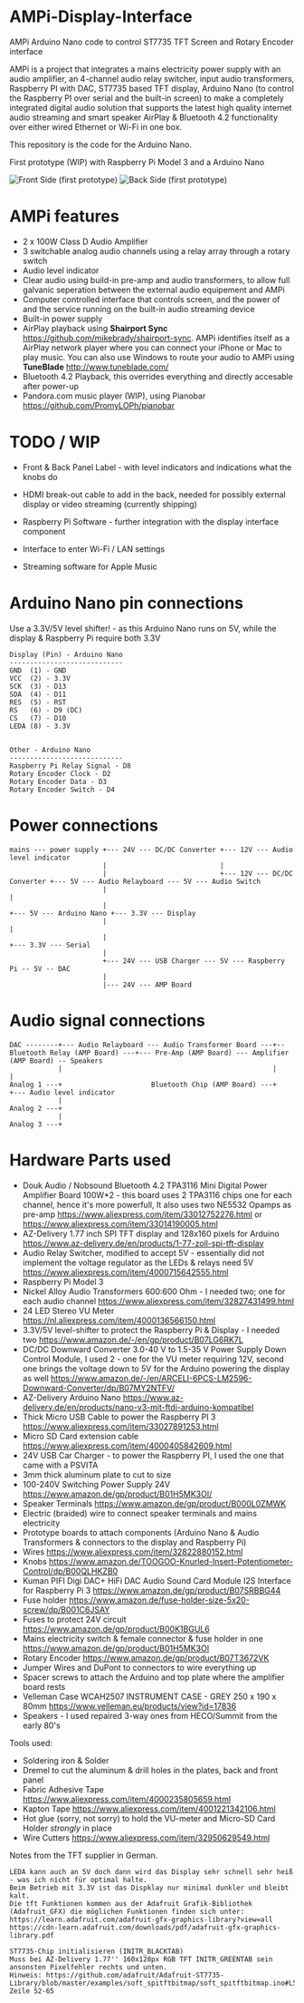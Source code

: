 # AMPi-Display-Interface

AMPi Arduino Nano code to control ST7735 TFT Screen and Rotary Encoder interface

AMPi is a project that integrates a mains electricity power supply with an audio amplifier, an 4-channel audio relay switcher, input audio  transformers, Raspberry PI with DAC, ST7735 based TFT display, Arduino Nano (to control the Raspberry PI over serial and the built-in screen) to make a completely integrated digital audio solution that supports the latest high quality internet audio streaming and smart speaker AirPlay & Bluetooth 4.2 functionality over either wired Ethernet or Wi-Fi in one box.

This repository is the code for the Arduino Nano.

First prototype (WIP) with Raspberry Pi Model 3 and a Arduino Nano

![Front Side (first prototype)](https://raw.githubusercontent.com/bjaan/AMPi-Display/main/firstprototype-top.jpg)
![Back Side (first prototype)](https://raw.githubusercontent.com/bjaan/AMPi-Display/main/firstprototype-back.jpg)

# AMPi features

* 2 x 100W Class D Audio Amplifier
* 3 switchable analog audio channels using a relay array through a rotary switch
* Audio level indicator
* Clear audio using build-in pre-amp and audio transformers, to allow full galvanic seperation between the external audio equipement and AMPi
* Computer controlled interface that controls screen, and the power of and the service running on the built-in audio streaming device
* Built-in power supply
* AirPlay playback using **Shairport Sync** https://github.com/mikebrady/shairport-sync.  AMPi identifies itself as a AirPlay network player where you can connect your iPhone or Mac to play music.  You can also use Windows to route your audio to AMPi using **TuneBlade** http://www.tuneblade.com/
* Bluetooth 4.2 Playback, this overrides everything and directly accesable after power-up
* Pandora.com music player (WIP), using Pianobar https://github.com/PromyLOPh/pianobar

# TODO / WIP

* Front & Back Panel Label - with level indicators and indications what the knobs do
* HDMI break-out cable to add in the back, needed for possibly external display or video streaming (currently shipping)
* Raspberry Pi Software - further integration with the display interface component

* Interface to enter Wi-Fi / LAN settings
* Streaming software for Apple Music

# Arduino Nano pin connections

Use a 3.3V/5V level shifter! - as this Arduino Nano runs on 5V, while the display & Raspberry Pi require both 3.3V

    Display (Pin) - Arduino Nano
    ----------------------------
    GND  (1) - GND
    VCC  (2) - 3.3V
    SCK  (3) - D13
    SDA  (4) - D11
    RES  (5) - RST
    RS   (6) - D9 (DC)
    CS   (7) - D10
    LEDA (8) - 3.3V

   
    Other - Arduino Nano
    ----------------------------
    Raspberry Pi Relay Signal - D8
    Rotary Encoder Clock - D2
    Rotary Encoder Data - D3
    Rotary Encoder Switch - D4

# Power connections
```
mains --- power supply +--- 24V --- DC/DC Converter +--- 12V --- Audio level indicator
                       |                            |
                       |                            +--- 12V --- DC/DC Converter +--- 5V --- Audio Relayboard --- 5V --- Audio Switch
                       |                                                         |
                       |                                                         +--- 5V --- Arduino Nano +--- 3.3V --- Display
                       |                                                                                  |
                       |                                                                                  +--- 3.3V --- Serial
                       |
                       +--- 24V --- USB Charger --- 5V --- Raspberry Pi -- 5V -- DAC
                       |
                       |--- 24V --- AMP Board
```

# Audio signal connections

```
DAC --------+--- Audio Relayboard --- Audio Transformer Board ---+--  Bluetooth Relay (AMP Board) ---+--- Pre-Amp (AMP Board) --- Amplifier (AMP Board) -- Speakers
            |                                                    |                                   |
Analog 1 ---+                      Bluetooth Chip (AMP Board) ---+                                   +--- Audio level indicator
            |
Analog 2 ---+
            |
Analog 3 ---+
```
					   
# Hardware Parts used

* Douk Audio / Nobsound Bluetooth 4.2 TPA3116 Mini Digital Power Amplifier Board 100W*2 - this board uses 2 TPA3116 chips one for each channel, hence it's more powerfull,  It also uses two NE5532 Opamps as pre-amp https://www.aliexpress.com/item/33012752276.html or https://www.aliexpress.com/item/33014190005.html
* AZ-Delivery 1.77 inch SPI TFT display and 128x160 pixels for Arduino https://www.az-delivery.de/en/products/1-77-zoll-spi-tft-display
* Audio Relay Switcher, modified to accept 5V - essentially did not implement the voltage regulator as the LEDs & relays need 5V https://www.aliexpress.com/item/4000715642555.html
* Raspberry Pi Model 3
* Nickel Alloy Audio Transformers 600:600 Ohm - I needed two; one for each audio channel https://www.aliexpress.com/item/32827431499.html
* 24 LED Stereo VU Meter https://nl.aliexpress.com/item/4000136566150.html
* 3.3V/5V level-shifter to protect the Raspberry Pi & Display - I needed two https://www.amazon.de/-/en/gp/product/B07LG6RK7L
* DC/DC Downward Converter 3.0-40 V to 1.5-35 V Power Supply Down Control Module, I used 2 - one for the VU meter requiring 12V, second one brings the voltage down to 5V for the Arduino powering the display as well https://www.amazon.de/-/en/ARCELI-6PCS-LM2596-Downward-Converter/dp/B07MY2NTFV/
* AZ-Delivery Arduino Nano https://www.az-delivery.de/en/products/nano-v3-mit-ftdi-arduino-kompatibel
* Thick Micro USB Cable to power the Raspberry PI 3 https://www.aliexpress.com/item/33027891253.html
* Micro SD Card extension cable https://www.aliexpress.com/item/4000405842609.html
* 24V USB Car Charger - to power the Raspberry PI, I used the one that came with a PSVITA
* 3mm thick aluminum plate to cut to size
* 100-240V Switching Power Supply 24V https://www.amazon.de/gp/product/B01H5MK3OI/
* Speaker Terminals https://www.amazon.de/gp/product/B000L0ZMWK
* Electric (braided) wire to connect speaker terminals and mains electricity
* Prototype boards to attach components (Arduino Nano & Audio Transformers & connectors to the display and Raspberry Pi)
* Wires https://www.aliexpress.com/item/32822880152.html
* Knobs https://www.amazon.de/TOOGOO-Knurled-Insert-Potentiometer-Control/dp/B00QLHKZB0
* Kuman PIFI Digi DAC+ HiFi DAC Audio Sound Card Module I2S Interface for Raspberry Pi 3 https://www.amazon.de/gp/product/B07SRBBG44
* Fuse holder https://www.amazon.de/fuse-holder-size-5x20-screw/dp/B001C6JSAY
* Fuses to protect 24V circuit https://www.amazon.de/gp/product/B00K1BGUL6
* Mains electricity switch & female connector & fuse holder in one https://www.amazon.de/gp/product/B01H5MK3OI
* Rotary Encoder https://www.amazon.de/gp/product/B07T3672VK
* Jumper Wires and DuPont to connectors to wire everything up
* Spacer screws to attach the Arduino and top plate where the amplifier board rests
* Velleman Case WCAH2507 INSTRUMENT CASE - GREY 250 x 190 x 80mm https://www.velleman.eu/products/view?id=17836
* Speakers - I used repaired 3-way ones from HECO/Summit from the early 80's

Tools used:
* Soldering iron & Solder
* Dremel to cut the aluminum & drill holes in the plates, back and front panel
* Fabric Adhesive Tape https://www.aliexpress.com/item/4000235805659.html
* Kapton Tape https://www.aliexpress.com/item/4001221342106.html
* Hot glue (sorry, not sorry) to hold the VU-meter and Micro-SD Card Holder *strongly* in place
* Wire Cutters https://www.aliexpress.com/item/32950629549.html

Notes from the TFT supplier in German.

    LEDA kann auch an 5V doch dann wird das Display sehr schnell sehr heiß - was ich nicht für optimal halte.
    Beim Betrieb mit 3.3V ist das Dispklay nur minimal dunkler und bleibt kalt.
    Die tft Funktionen kommen aus der Adafruit Grafik-Bibliothek (Adafruit_GFX) die möglichen Funktionen finden sich unter:
    https://learn.adafruit.com/adafruit-gfx-graphics-library?view=all
    https://cdn-learn.adafruit.com/downloads/pdf/adafruit-gfx-graphics-library.pdf

    ST7735-Chip initialisieren (INITR_BLACKTAB)
    Muss bei AZ-Delivery 1.77'' 160x128px RGB TFT INITR_GREENTAB sein ansonsten Pixelfehler rechts und unten.
    Hinweis: https://github.com/adafruit/Adafruit-ST7735-Library/blob/master/examples/soft_spitftbitmap/soft_spitftbitmap.ino#L52
    Zeile 52-65
